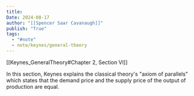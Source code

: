 ```yaml
---
title:
Date: 2024-08-17
author: "[[Spencer Saar Cavanaugh]]"
publish: "True"
tags:
  - "#note"
  - note/keynes/general-theory
---
```


[[Keynes_GeneralTheory#Chapter 2, Section VI]]

In this section, Keynes explains the classical theory's "axiom of parallels" which states that the demand price and the supply price of the output of production are equal.
